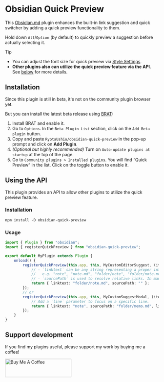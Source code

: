# Obsidian Quick Preview

This [Obsidian.md](https://obsidian.md) plugin enhances the built-in link suggestion and quick switcher by adding a quick preview functionality to them.

Hold down `Alt`/`Option` (by default) to quickly preview a suggestion before actually selecting it.

> [!tip]
> - You can adjust the font size for quick preview via [Style Settings](https://github.com/mgmeyers/obsidian-style-settings).
> - **Other plugins also can utilize the quick preview feature via the API**. See [below](#using-the-api) for more details.

## Installation

Since this plugin is still in beta, it's not on the community plugin browser yet.

But you can install the latest beta release using [BRAT](https://github.com/TfTHacker/obsidian42-brat):

1.  Install BRAT and enable it.
2.  Go to `Options`. In the `Beta Plugin List` section, click on the `Add Beta plugin` button.
3.  Copy and paste `RyotaUshio/obsidian-quick-preview` in the pop-up prompt and click on **Add Plugin**.
4.  _(Optional but highly recommended)_ Turn on `Auto-update plugins at startup` at the top of the page.
5.  Go to `Community plugins > Installed plugins`. You will find “Quick Preview” in the list. Click on the toggle button to enable it.

## Using the API

This plugin provides an API to allow other plugins to utilize the quick preview feature.

### Installation

```
npm install -D obsidian-quick-preview
```

### Usage

```ts
import { Plugin } from "obsidian";
import { registerQuickPreview } from "obsidian-quick-preview";

export default MyPlugin extends Plugin {
    onload() {
        registerQuickPreview(this.app, this, MyCustomEditorSuggest, (item) => {
            // - `linktext` can be any string representing a proper internal link,
            //   e.g. "note", "note.md", "folder/note", "folder/note.md", "note#heading", "note#^block-id" etc
            // - `sourcePath` is used to resolve relative links. In many cases, you can just pass an empty string.
            return { linktext: "folder/note.md", sourcePath: "" };
        });
        // or
        registerQuickPreview(this.app, this, MyCustomSuggestModal, (item) => {
            // Add a `line` parameter to focus on a specific line.
            return { linktext: "note", sourcePath: "folder/memo.md", line: 10 }
        });
    }
}

```

## Support development

If you find my plugins useful, please support my work by buying me a coffee!

<a href="https://www.buymeacoffee.com/ryotaushio" target="_blank"><img src="https://cdn.buymeacoffee.com/buttons/v2/default-yellow.png" alt="Buy Me A Coffee" style="height: 60px !important;width: 217px !important;" ></a>
